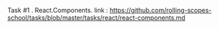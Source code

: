 Task #1 . React.Components.
link : https://github.com/rolling-scopes-school/tasks/blob/master/tasks/react/react-components.md
